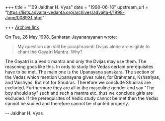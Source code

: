 +++
title = "109 Jaldhar H. Vyas"
date = "1998-06-16"
upstream_url = "https://lists.advaita-vedanta.org/archives/advaita-l/1998-June/008931.html"

+++
[Archive link](https://lists.advaita-vedanta.org/archives/advaita-l/1998-June/008931.html)

On Tue, 26 May 1998, Sankaran Jayanarayanan wrote:

> My question can still be paraphrased: Dvijas alone are eligible to chant
> the Gayatri Mantra. Why?
>

The Gayatri is a Vedic mantra and only the Dvijas may use them.  The
reasoning goes like this.  In ordy to study the Vedas certain
prerequisites have to be met.  The main one is the Upanayana sanskara.
The section of the Vedas which mention Upanayana gives rules, for
Brahmans, Kshatriyas, and Vaishyas.  But not for Shudras.  Therefore we
conclude Shudras are excluded.  Furthermore they are all in the masculine
gender and say "The boy should say" such and such a mantra etc. thus we
conclude girls are excluded.  If the prerequisites of Vedic study cannot
be met then the Vedas cannot be sudied and therefore cannot be chanted
properly.

--
Jaldhar H. Vyas <jaldhar at braincells.com>

